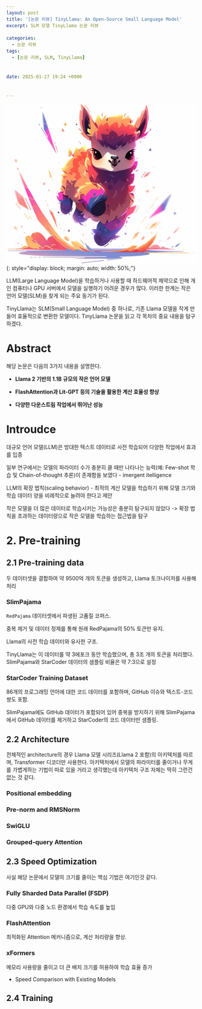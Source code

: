 ```yaml
---
layout: post
title: '[논문 리뷰] TinyLlama: An Open-Source Small Language Model'
excerpt: SLM 모델 TinyLlama 논문 리뷰

categories:
  - 논문 리뷰
tags:
  - [논문 리뷰, SLM, TinyLlama]


date: 2025-01-27 19:24 +0900


---
```



![TinyLlama_logo](/assets/img/TinyLlama_logo.png){: style="display: block; margin: auto; width: 50%;"}


LLM(Large Language Model)을 학습하거나 사용할 때 하드웨어적 제약으로 인해 개인 컴퓨터나 GPU 서버에서 모델을 실행하기 어려운 경우가 많다. 이러한 한계는 작은 언어 모델(SLM)을 찾게 되는 주요 동기가 된다.

TinyLlama는 SLM(Small Language Model) 중 하나로, 기존 Llama 모델을 작게 만들어 효율적으로 변환한 모델이다. TinyLlama 논문을 읽고 각 목차의 중요 내용을 탐구하겠다.




# Abstract

해당 논문은 다음의 3가지 내용을 설명한다.

- **Llama 2 기반의 1.1B 규모의 작은 언어 모델** <br>

- **FlashAttention과 Lit-GPT 등의 기술을 활용한 계산 효율성 향상** <br>

- **다양한 다운스트림 작업에서 뛰어난 성능** <br>



# Introudce

대규모 언어 모델(LLM)은 방대한 텍스트 데이터로 사전 학습되어 다양한 작업에서 효과를 입증

일부 연구에서는 모델의 파라미터 수가 충분히 클 때만 나타나는 능력(예: Few-shot 학습 및 Chain-of-thought 추론)이 존재함을 보였다 - imergent itelligence

LLM의 확장 법칙(scaling behavior) - 최적의 계산 모델을 학습하기 위해 모델 크기와 학습 데이터 양을 비례적으로 늘려야 한다고 제안

작은 모델을 더 많은 데이터로 학습시키는 가능성은 충분히 탐구되지 않았다 -> 확장 법칙을 초과하는 데이터량으로 작은 모델을 학습하는 접근법을 탐구


# 2. Pre-training

## 2.1 Pre-training data

두 데이터셋을 결합하여 약 9500억 개의 토큰을 생성하고, Llama 토크나이저를 사용해 처리

### SlimPajama
`RedPajama` 데이터셋에서 파생된 고품질 코퍼스.

중복 제거 및 데이터 정제를 통해 원래 RedPajama의 50% 토큰만 유지.

Llama의 사전 학습 데이터와 유사한 구조.

TinyLlama는 이 데이터를 약 3에포크 동안 학습했으며, 총 3조 개의 토큰을 처리했다. SlimPajama와 StarCoder 데이터의 샘플링 비율은 약 7:3으로 설정

### StarCoder Training Dataset

86개의 프로그래밍 언어에 대한 코드 데이터를 포함하며, GitHub 이슈와 텍스트-코드 쌍도 포함.

SlimPajama에도 GitHub 데이터가 포함되어 있어 중복을 방지하기 위해 SlimPajama에서 GitHub 데이터를 제거하고 StarCoder의 코드 데이터만 샘플링.


## 2.2 Architecture

전체적인 architecture의 경우 Llama 모델 시리즈(Llama 2 포함)의 아키텍처를 따르며, Transformer 디코더만 사용한다.
아키텍처에서 모델의 파라미터를 줄이거나 무게를 가볍게하는 기법이 따로 있을 거라고 생각했는데 아키텍처 구조 자체는 딱히 그런건 없는 것 같다.

### Positional embedding


### Pre-norm and RMSNorm

### SwiGLU

### Grouped-query Attention


## 2.3 Speed Optimization

사실 해당 논문에서 모델의 크기를 줄이는 핵심 기법은 여기인것 같다.


### Fully Sharded Data Parallel (FSDP)
다중 GPU와 다중 노드 환경에서 학습 속도를 높임


### FlashAttention
최적화된 Attention 메커니즘으로, 계산 처리량을 향상.


### xFormers
메모리 사용량을 줄이고 더 큰 배치 크기를 허용하여 학습 효율 증가


- Speed Comparison with Existing Models


## 2.4 Training

